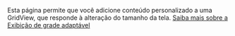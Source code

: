 ﻿ Esta página permite que você adicione conteúdo personalizado a uma GridView, que responde à alteração do tamanho da tela. [Saiba mais sobre a Exibição de grade adaptável](https://docs.microsoft.com/windows/communitytoolkit/controls/adaptivegridview)